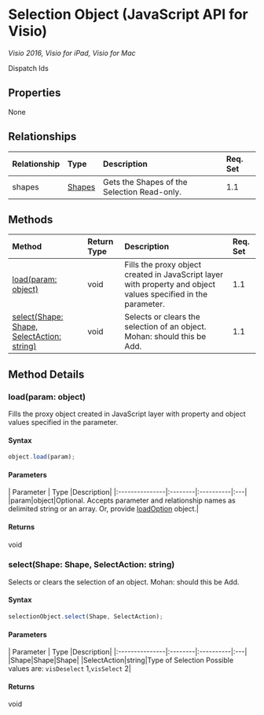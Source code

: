 # Selection Object (JavaScript API for Visio)

_Visio 2016, Visio for iPad, Visio for Mac_

Dispatch Ids

## Properties

None

## Relationships
| Relationship | Type	|Description| Req. Set|
|:---------------|:--------|:----------|:----|
|shapes|[Shapes](shapes.md)|Gets the Shapes of the Selection Read-only.|1.1||

## Methods

| Method		   | Return Type	|Description| Req. Set|
|:---------------|:--------|:----------|:----|
|[load(param: object)](#loadparam-object)|void|Fills the proxy object created in JavaScript layer with property and object values specified in the parameter.|1.1|
|[select(Shape: Shape, SelectAction: string)](#selectshape-shape-selectaction-string)|void|Selects or clears the selection of an object. Mohan: should this be Add.|1.1|

## Method Details


### load(param: object)
Fills the proxy object created in JavaScript layer with property and object values specified in the parameter.

#### Syntax
```js
object.load(param);
```

#### Parameters
| Parameter	   | Type	|Description|
|:---------------|:--------|:----------|:---|
|param|object|Optional. Accepts parameter and relationship names as delimited string or an array. Or, provide [loadOption](loadoption.md) object.|

#### Returns
void

### select(Shape: Shape, SelectAction: string)
Selects or clears the selection of an object. Mohan: should this be Add.

#### Syntax
```js
selectionObject.select(Shape, SelectAction);
```

#### Parameters
| Parameter	   | Type	|Description|
|:---------------|:--------|:----------|:---|
|Shape|Shape|Shape|
|SelectAction|string|Type of Selection Possible values are: `visDeselect` 1,`visSelect` 2|

#### Returns
void
